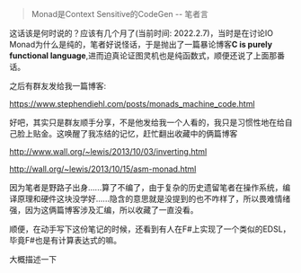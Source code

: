 > Monad是Context Sensitive的CodeGen -- 笔者言

这话该是何时说的？应该有几个月了(当前时间: 2022.2.7)，当时是在讨论IO Monad为什么是纯的，笔者好说怪话，于是抛出了一篇暴论博客**C is purely functional language**,进而迫真论证图灵机也是纯函数式，顺便还说了上面那番话。

之后有群友发给我一篇博客:

https://www.stephendiehl.com/posts/monads_machine_code.html

好吧，其实只是群友顺手分享，不是他发给我一个人看的，我只是习惯性地在给自己脸上贴金。这唤醒了我冻结的记忆，赶忙翻出收藏中的俩篇博客

http://www.wall.org/~lewis/2013/10/03/inverting.html

http://wall.org/~lewis/2013/10/15/asm-monad.html

因为笔者是野路子出身......算了不编了，由于复杂的历史遗留笔者在操作系统，编译原理和硬件这块没学好......隐含的意思就是没提到的也不咋样了，所以畏难情绪强，因为这俩篇博客涉及汇编，所以收藏了一直没看。

顺便，在动手写下这份笔记的时候，还看到有人在F#上实现了一个类似的EDSL，毕竟F#也是有计算表达式的嘛。


大概描述一下



